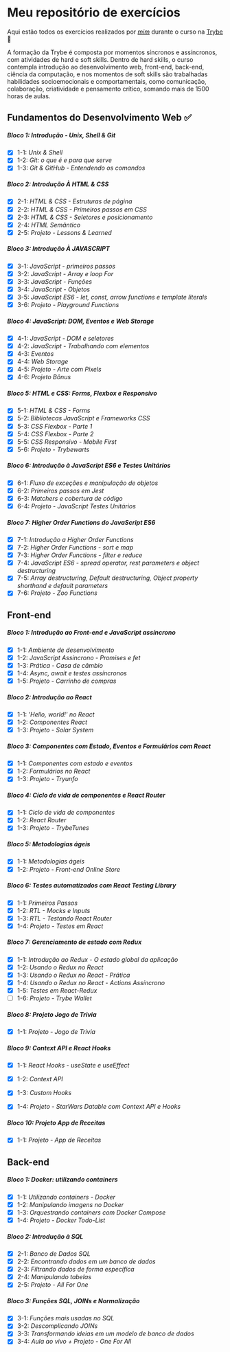 # Meu repositório de exercícios

Aqui estão todos os exercícios realizados por _[mim](https://linkedin.com/in/laís-de-lima-arantes)_ durante o curso na [Trybe](https://www.betrybe.com/) :rocket:

   A formação da Trybe é composta por momentos síncronos e assíncronos, com atividades de hard e soft skills. Dentro de hard skills, o curso contempla introdução ao desenvolvimento web, front-end, back-end, ciência da computação, e nos momentos de soft skills são trabalhadas habilidades socioemocionais e comportamentais, como comunicação, colaboração, criatividade e pensamento crítico, somando mais de 1500 horas de aulas.

## Fundamentos do Desenvolvimento Web :white_check_mark:

##### Bloco 1: Introdução - Unix, Shell & Git

- [X] 1-1: _Unix & Shell_
- [X] 1-2: _Git: o que é e para que serve_
- [X] 1-3: _Git & GitHub - Entendendo os comandos_

##### Bloco 2: Introdução À HTML & CSS

- [X] 2-1: _HTML & CSS - Estruturas de página_
- [X] 2-2: _HTML & CSS - Primeiros passos em CSS_
- [X] 2-3: _HTML & CSS - Seletores e posicionamento_   
- [X] 2-4: _HTML Semântico_
- [X] 2-5: _Projeto - Lessons & Learned_

##### Bloco 3: Introdução À JAVASCRIPT

- [X] 3-1: _JavaScript - primeiros passos_
- [X] 3-2: _JavaScript - Array e loop For_
- [X] 3-3: _JavaScript - Funções_   
- [X] 3-4: _JavaScript - Objetos_
- [X] 3-5: _JavaScript ES6 - let, const, arrow functions e template literals_
- [X] 3-6: _Projeto - Playground Functions_

##### Bloco 4: JavaScript: DOM, Eventos e Web Storage

- [X] 4-1: _JavaScript - DOM e seletores_
- [X] 4-2: _JavaScript - Trabalhando com elementos_
- [X] 4-3: _Eventos_   
- [X] 4-4: _Web Storage_
- [X] 4-5: _Projeto - Arte com Pixels_
- [X] 4-6: _Projeto Bônus_

##### Bloco 5: HTML e CSS: Forms, Flexbox e Responsivo

- [X] 5-1: _HTML & CSS - Forms_
- [X] 5-2: _Bibliotecas JavaScript e Frameworks CSS_
- [X] 5-3: _CSS Flexbox - Parte 1_   
- [X] 5-4: _CSS Flexbox - Parte 2_
- [X] 5-5: _CSS Responsivo - Mobile First_
- [X] 5-6: _Projeto - Trybewarts_

##### Bloco 6: Introdução à JavaScript ES6 e Testes Unitários

- [X] 6-1: _Fluxo de exceções e manipulação de objetos_
- [X] 6-2: _Primeiros passos em Jest_
- [X] 6-3: _Matchers e cobertura de código_   
- [X] 6-4: _Projeto - JavaScript Testes Unitários_

##### Bloco 7: Higher Order Functions do JavaScript ES6

- [X] 7-1: _Introdução a Higher Order Functions_
- [X] 7-2: _Higher Order Functions - sort e map_
- [X] 7-3: _Higher Order Functions - filter e reduce_   
- [X] 7-4: _JavaScript ES6 - spread operator, rest parameters e object destructuring_
- [X] 7-5: _Array destructuring, Default destructuring, Object property shorthand e default parameters_   
- [X] 7-6: _Projeto - Zoo Functions_

## Front-end

##### Bloco 1: Introdução ao Front-end e JavaScript assíncrono

- [X] 1-1: _Ambiente de desenvolvimento_
- [X] 1-2: _JavaScript Assíncrono - Promises e fet_
- [X] 1-3: _Prática - Casa de câmbio_
- [X] 1-4: _Async, await e testes assíncronos_
- [X] 1-5: _Projeto - Carrinho de compras_

##### Bloco 2: Introdução ao React

- [X] 1-1: _'Hello, world!' no React_
- [X] 1-2: _Componentes React_
- [X] 1-3: _Projeto - Solar System_

##### Bloco 3: Componentes com Estado, Eventos e Formulários com React

- [X] 1-1: _Componentes com estado e eventos_
- [X] 1-2: _Formulários no React_
- [X] 1-3: _Projeto - Tryunfo_

##### Bloco 4: Ciclo de vida de componentes e React Router

- [X] 1-1: _Ciclo de vida de componentes_
- [X] 1-2: _React Router_
- [X] 1-3: _Projeto - TrybeTunes_

##### Bloco 5: Metodologias ágeis

- [X] 1-1: _Metodologias ágeis_
- [X] 1-2: _Projeto - Front-end Online Store_

##### Bloco 6: Testes automatizados com React Testing Library

- [X] 1-1: _Primeiros Passos_
- [X] 1-2: _RTL - Mocks e Inputs_
- [X] 1-3: _RTL - Testando React Router_
- [X] 1-4: _Projeto - Testes em React_

##### Bloco 7: Gerenciamento de estado com Redux

- [X] 1-1: _Introdução ao Redux - O estado global da aplicação_
- [X] 1-2: _Usando o Redux no React_
- [X] 1-3: _Usando o Redux no React - Prática_
- [X] 1-4: _Usando o Redux no React - Actions Assíncrono_
- [X] 1-5: _Testes em React-Redux_
- [ ] 1-6: _Projeto - Trybe Wallet_

##### Bloco 8: Projeto Jogo de Trivia

- [X] 1-1: _Projeto - Jogo de Trivia_

##### Bloco 9: Context API e React Hooks

- [X] 1-1: _React Hooks - useState e useEffect_
- [X] 1-2: _Context API_
- [X] 1-3: _Custom Hooks_
- [X] 1-4: _Projeto - StarWars Datable com Context API e Hooks_


##### Bloco 10: Projeto App de Receitas

- [X] 1-1: _Projeto - App de Receitas_

## Back-end

##### Bloco 1: Docker: utilizando containers

- [X] 1-1: _Utilizando containers - Docker_
- [X] 1-2: _Manipulando imagens no Docker_
- [X] 1-3: _Orquestrando containers com Docker Compose_
- [X] 1-4: _Projeto - Docker Todo-List_

##### Bloco 2: Introdução à SQL

- [X] 2-1: _Banco de Dados SQL_
- [X] 2-2: _Encontrando dados em um banco de dados_
- [X] 2-3: _Filtrando dados de forma específica_
- [X] 2-4: _Manipulando tabelas_
- [X] 2-5: _Projeto - All For One_

##### Bloco 3: Funções SQL, JOINs e Normalização

- [X] 3-1: _Funções mais usadas no SQL_
- [X] 3-2: _Descomplicando JOINs_
- [X] 3-3: _Transformando ideias em um modelo de banco de dados_
- [X] 3-4: _Aula ao vivo + Projeto - One For All_

